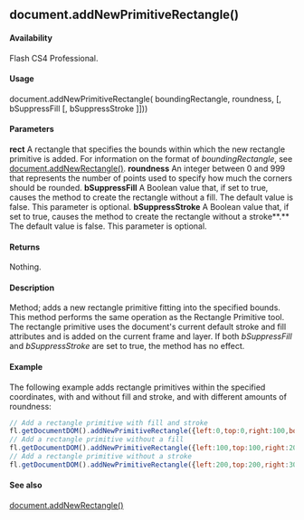 ## document.addNewPrimitiveRectangle()

#### Availability

Flash CS4 Professional.

#### Usage

document.addNewPrimitiveRectangle( boundingRectangle, roundness, [, bSuppressFill [, bSuppressStroke ]]))

#### Parameters

**rect** A rectangle that specifies the bounds within which the new rectangle primitive is added. For information on the format of *boundingRectangle*, see [document.addNewRectangle()](../Document_object/docume10.md).
**roundness** An integer between 0 and 999 that represents the number of points used to specify how much the corners should be rounded.
**bSuppressFill** A Boolean value that, if set to true, causes the method to create the rectangle without a fill. The default value is false. This parameter is optional.
**bSuppressStroke** A Boolean value that, if set to true, causes the method to create the rectangle without a stroke**.** The default value is false. This parameter is optional.

#### Returns

Nothing.

#### Description

Method; adds a new rectangle primitive fitting into the specified bounds. This method performs the same operation as the Rectangle Primitive tool. The rectangle primitive uses the document's current default stroke and fill attributes and is added on the current frame and layer. If both *bSuppressFill* and *bSuppressStroke* are set to true, the method has no effect.

#### Example


The following example adds rectangle primitives within the specified coordinates, with and without fill and stroke, and with different amounts of roundness:

```javascript
// Add a rectangle primitive with fill and stroke 
fl.getDocumentDOM().addNewPrimitiveRectangle({left:0,top:0,right:100,bottom:100}, 0);
// Add a rectangle primitive without a fill 
fl.getDocumentDOM().addNewPrimitiveRectangle({left:100,top:100,right:200,bottom:200}, 20, true);
// Add a rectangle primitive without a stroke 
fl.getDocumentDOM().addNewPrimitiveRectangle({left:200,top:200,right:300,bottom:300}, 50,false,true);

```
#### See also

[document.addNewRectangle()](../Document_object/docume10.md)
